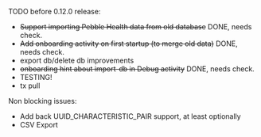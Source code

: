 TODO before 0.12.0 release:

* ~~Support importing Pebble Health data from old database~~ DONE, needs check.
* ~~Add onboarding activity on first startup (to merge old data)~~ DONE, needs check.
* export db/delete db improvements
* ~~onboarding hint about import-db in Debug activity~~ DONE, needs check.
* TESTING!
* tx pull

Non blocking issues:

* Add back UUID_CHARACTERISTIC_PAIR support, at least optionally
* CSV Export
